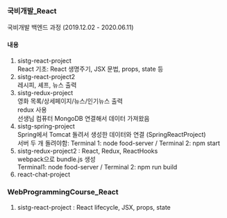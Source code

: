 ### 국비개발_React       
국비개발 백엔드 과정 (2019.12.02 - 2020.06.11)      
    
#### 내용     
 1. sistg-react-project          
  React 기초: React 생명주기, JSX 문법, props, state 등     
 2. sistg-react-project2    
  레시피, 셰프, 뉴스 출력     
 3. sistg-redux-project     
  영화 목록/상세페이지/뉴스/인기뉴스 출력      
  redux 사용      
  선생님 컴퓨터 MongoDB 연결해서 데이터 가져왔음   
 4. sistg-spring-project       
  Spring에서 Tomcat 돌려서 생성한 데이터와 연결 (SpringReactProject)       
  서버 두 개 돌려야함: Terminal 1: node food-server / Terminal 2: npm start       
 5. sistg-redux-project2 : React, Redux, ReactHooks          
  webpack으로 bundle.js 생성      
  Terminal1: node food-server  / Terminal 2: npm run build       
 6. react-chat-project           
      
       

### WebProgrammingCourse_React      
 1. sistg-react-project
   : React lifecycle, JSX, props, state     